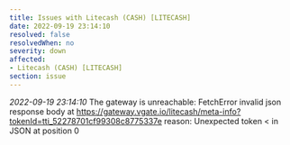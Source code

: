 ```yaml
---
title: Issues with Litecash (CASH) [LITECASH]
date: 2022-09-19 23:14:10
resolved: false
resolvedWhen: no
severity: down
affected:
- Litecash (CASH) [LITECASH]
section: issue
---
```


*2022-09-19 23:14:10* The gateway is unreachable: FetchError invalid json response body at https://gateway.vgate.io/litecash/meta-info?tokenId=tti_52278701cf99308c8775337e reason: Unexpected token < in JSON at position 0